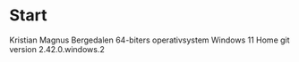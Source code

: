 # Start
Kristian Magnus Bergedalen
64-biters operativsystem Windows 11 Home
git version 2.42.0.windows.2